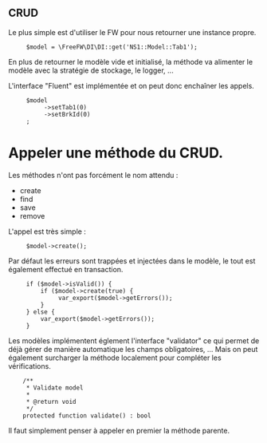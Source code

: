 CRUD
---

Le plus simple est d'utiliser le FW pour nous retourner une instance propre.

```
     $model = \FreeFW\DI\DI::get('NS1::Model::Tab1');
```

En plus de retourner le modèle vide et initialisé, la méthode va alimenter le modèle avec la stratégie de stockage, le logger, ...

L'interface "Fluent" est implémentée et on peut donc enchaîner les appels.

```
     $model
          ->setTab1(0)
          ->setBrkId(0)
     ;
```

# Appeler une méthode du CRUD.

Les méthodes n'ont pas forcément le nom attendu :

* create
* find
* save
* remove

L'appel est très simple :

```
     $model->create();
```

Par défaut les erreurs sont trappées et injectées dans le modèle, le tout est également effectué en transaction.

```
     if ($model->isValid()) {
         if ($model->create(true) {
              var_export($model->getErrors());
         }
     } else {
         var_export($model->getErrors());
     }
```

Les modèles implémentent églement l'interface "validator" ce qui permet de déjà gérer de manière automatique les champs obligatoires, ... Mais on peut également surcharger la méthode localement pour compléter les vérifications.

```
    /**
     * Validate model
     *
     * @return void
     */
    protected function validate() : bool
```

Il faut simplement penser à appeler en premier la méthode parente.


